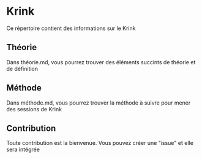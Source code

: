 # Krink

Ce répertoire contient des informations sur le Krink

## Théorie

Dans théorie.md, vous pourrez trouver des éléments succints de théorie et de définition

## Méthode

Dans méthode.md, vous pourrez trouver la méthode à suivre pour mener des sessions de Krink

## Contribution

Toute contribution est la bienvenue. Vous pouvez créer une "issue" et elle sera intégrée
